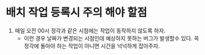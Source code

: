 # 배치 작업 등록시 주의 해야 할점

1. 매일 오전 00시 정각과 같은 시점에는 작업이 동작하지 않도록 하자.
    - 이런 경우 날짜가 변경되는 시점인데 예상하지 못하는 버그가 발생할수 있다. 꼭 정각에 돌아야 하는 작업이 아니면 시간을 넉넉하게 잡아주자.
